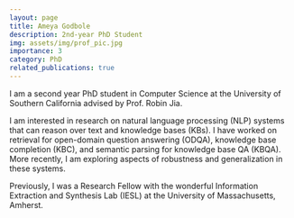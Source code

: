 ```yaml
---
layout: page
title: Ameya Godbole
description: 2nd-year PhD Student
img: assets/img/prof_pic.jpg
importance: 3
category: PhD
related_publications: true
---
```


I am a second year PhD student in Computer Science at the University of Southern California advised by Prof. Robin Jia.

I am interested in research on natural language processing (NLP) systems that can reason over text and knowledge bases (KBs). I have worked on retrieval for open-domain question answering (ODQA), knowledge base completion (KBC), and semantic parsing for knowledge base QA (KBQA). More recently, I am exploring aspects of robustness and generalization in these systems.

Previously, I was a Research Fellow with the wonderful Information Extraction and Synthesis Lab (IESL) at the University of Massachusetts, Amherst.

